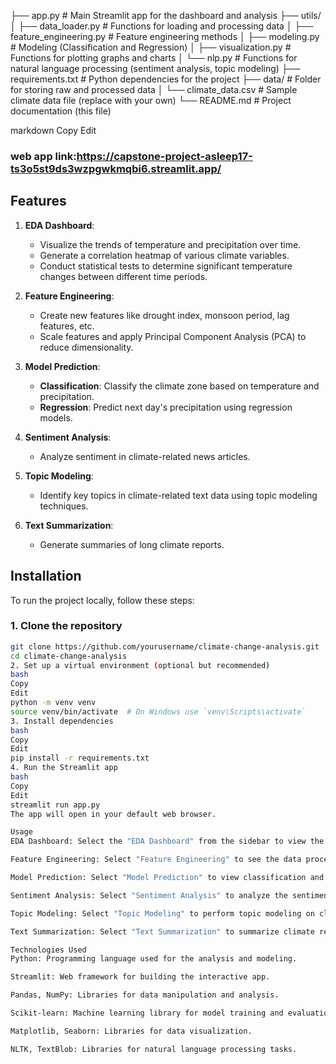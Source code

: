 ├── app.py # Main Streamlit app for the dashboard and analysis ├── utils/ │ ├── data_loader.py # Functions for loading and processing data │ ├── feature_engineering.py # Feature engineering methods │ ├── modeling.py # Modeling (Classification and Regression) │ ├── visualization.py # Functions for plotting graphs and charts │ └── nlp.py # Functions for natural language processing (sentiment analysis, topic modeling) ├── requirements.txt # Python dependencies for the project ├── data/ # Folder for storing raw and processed data │ └── climate_data.csv # Sample climate data file (replace with your own) └── README.md # Project documentation (this file)

markdown
Copy
Edit
### web app link:https://capstone-project-asleep17-ts3o5st9ds3wzpgwkmqbi6.streamlit.app/
## Features

1. **EDA Dashboard**: 
   - Visualize the trends of temperature and precipitation over time.
   - Generate a correlation heatmap of various climate variables.
   - Conduct statistical tests to determine significant temperature changes between different time periods.

2. **Feature Engineering**: 
   - Create new features like drought index, monsoon period, lag features, etc.
   - Scale features and apply Principal Component Analysis (PCA) to reduce dimensionality.

3. **Model Prediction**: 
   - **Classification**: Classify the climate zone based on temperature and precipitation.
   - **Regression**: Predict next day's precipitation using regression models.

4. **Sentiment Analysis**: 
   - Analyze sentiment in climate-related news articles.

5. **Topic Modeling**: 
   - Identify key topics in climate-related text data using topic modeling techniques.

6. **Text Summarization**: 
   - Generate summaries of long climate reports.

## Installation

To run the project locally, follow these steps:

### 1. Clone the repository

```bash
git clone https://github.com/yourusername/climate-change-analysis.git
cd climate-change-analysis
2. Set up a virtual environment (optional but recommended)
bash
Copy
Edit
python -m venv venv
source venv/bin/activate  # On Windows use `venv\Scripts\activate`
3. Install dependencies
bash
Copy
Edit
pip install -r requirements.txt
4. Run the Streamlit app
bash
Copy
Edit
streamlit run app.py
The app will open in your default web browser.

Usage
EDA Dashboard: Select the "EDA Dashboard" from the sidebar to view the visualizations.

Feature Engineering: Select "Feature Engineering" to see the data processing steps.

Model Prediction: Select "Model Prediction" to view classification and regression model results.

Sentiment Analysis: Select "Sentiment Analysis" to analyze the sentiment of climate-related news articles.

Topic Modeling: Select "Topic Modeling" to perform topic modeling on climate articles.

Text Summarization: Select "Text Summarization" to summarize climate reports.

Technologies Used
Python: Programming language used for the analysis and modeling.

Streamlit: Web framework for building the interactive app.

Pandas, NumPy: Libraries for data manipulation and analysis.

Scikit-learn: Machine learning library for model training and evaluation.

Matplotlib, Seaborn: Libraries for data visualization.

NLTK, TextBlob: Libraries for natural language processing tasks.